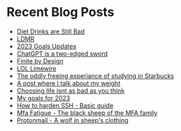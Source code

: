 # Recent Blog Posts

<!-- BLOG-POST-LIST:START -->
- [Diet Drinks are Still Bad](https://eddiequinn.xyz/posts/2023/feb/diet-drinks-still-bad/)
- [LDMR](https://eddiequinn.xyz/posts/2023/feb/ldmr/)
- [2023 Goals Updates](https://eddiequinn.xyz/posts/2023/feb/2023-goals-updates/)
- [ChatGPT is a two-edged sword](https://eddiequinn.xyz/posts/2023/jan/gpt3-the-best-teacher-you-never-had/)
- [Finite by Design](https://eddiequinn.xyz/posts/2023/jan/finite-by-design/)
- [LOL Limewire](https://eddiequinn.xyz/posts/2023/jan/lol-limewire/)
- [The oddly freeing experiance of studying in Starbucks](https://eddiequinn.xyz/posts/2023/jan/studying-in-starbucks/)
- [A post where I talk about my weight](https://eddiequinn.xyz/posts/2023/jan/a-post-where-i-talk-about-my-weight/)
- [Choosing life isnt as bad as you think](https://eddiequinn.xyz/posts/2023/jan/choose-life/)
- [My goals for 2023](https://eddiequinn.xyz/posts/2023/jan/2023-goals/)
- [How to harden SSH - Basic guide](https://eddiequinn.xyz/posts/2022/harden_ssh/)
- [Mfa Fatigue - The black sheep of the MFA family](https://eddiequinn.xyz/posts/2022/mfa-fatigue/)
- [Protonmail - A wolf in sheep&#39;s clothing](https://eddiequinn.xyz/posts/2022/protonmail_wolfinsheepsclothing/)
<!-- BLOG-POST-LIST:END -->